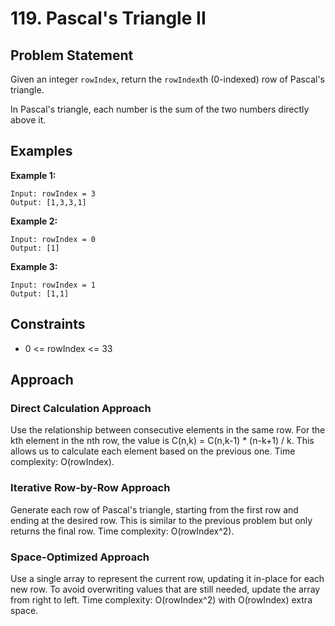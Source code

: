 # 119. Pascal's Triangle II

## Problem Statement
Given an integer `rowIndex`, return the `rowIndex`th (0-indexed) row of Pascal's triangle.

In Pascal's triangle, each number is the sum of the two numbers directly above it.

## Examples

**Example 1:**
```
Input: rowIndex = 3
Output: [1,3,3,1]
```

**Example 2:**
```
Input: rowIndex = 0
Output: [1]
```

**Example 3:**
```
Input: rowIndex = 1
Output: [1,1]
```

## Constraints
- 0 <= rowIndex <= 33

## Approach

### Direct Calculation Approach
Use the relationship between consecutive elements in the same row. For the kth element in the nth row, the value is C(n,k) = C(n,k-1) * (n-k+1) / k. This allows us to calculate each element based on the previous one. Time complexity: O(rowIndex).

### Iterative Row-by-Row Approach
Generate each row of Pascal's triangle, starting from the first row and ending at the desired row. This is similar to the previous problem but only returns the final row. Time complexity: O(rowIndex^2).

### Space-Optimized Approach
Use a single array to represent the current row, updating it in-place for each new row. To avoid overwriting values that are still needed, update the array from right to left. Time complexity: O(rowIndex^2) with O(rowIndex) extra space.